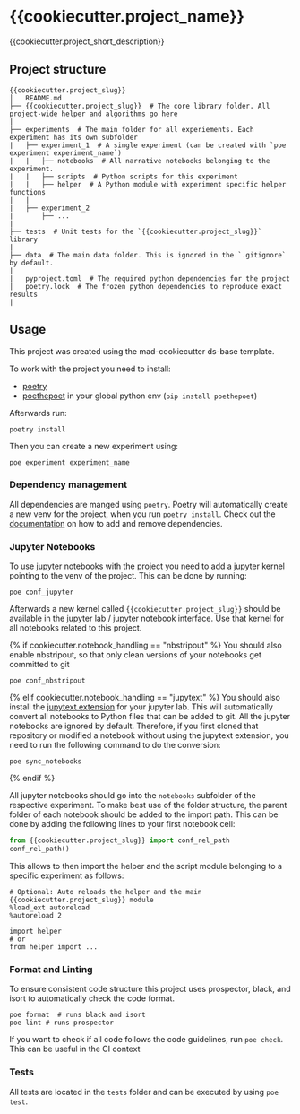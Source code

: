 # {{cookiecutter.project_name}}

{{cookiecutter.project_short_description}}


## Project structure

```
{{cookiecutter.project_slug}}
│   README.md
├── {{cookiecutter.project_slug}}  # The core library folder. All project-wide helper and algorithms go here
|
├── experiments  # The main folder for all experiements. Each experiment has its own subfolder
|   ├── experiment_1  # A single experiment (can be created with `poe experiment experiment_name`)
|   |   ├── notebooks  # All narrative notebooks belonging to the experiment.
|   |   ├── scripts  # Python scripts for this experiment
|   |   ├── helper  # A Python module with experiment specific helper functions
|   |
|   ├── experiment_2
|       ├── ...
|
├── tests  # Unit tests for the `{{cookiecutter.project_slug}}` library
|
├── data  # The main data folder. This is ignored in the `.gitignore` by default.
|
|   pyproject.toml  # The required python dependencies for the project
|   poetry.lock  # The frozen python dependencies to reproduce exact results
|
```

## Usage

This project was created using the mad-cookiecutter ds-base template.

To work with the project you need to install:

- [poetry](https://python-poetry.org/docs/#installation)
- [poethepoet](https://github.com/nat-n/poethepoet) in your global python env (`pip install poethepoet`)

Afterwards run:

```
poetry install
```

Then you can create a new experiment using:

```
poe experiment experiment_name
```


### Dependency management

All dependencies are manged using `poetry`.
Poetry will automatically create a new venv for the project, when you run `poetry install`.
Check out the [documentation](https://python-poetry.org/docs/basic-usage/) on how to add and remove dependencies.


### Jupyter Notebooks

To use jupyter notebooks with the project you need to add a jupyter kernel pointing to the venv of the project.
This can be done by running:

```
poe conf_jupyter
```

Afterwards a new kernel called `{{cookiecutter.project_slug}}` should be available in the jupyter lab / jupyter notebook interface.
Use that kernel for all notebooks related to this project.

{% if cookiecutter.notebook_handling == "nbstripout" %}
You should also enable nbstripout, so that only clean versions of your notebooks get committed to git

```
poe conf_nbstripout
```
{% elif cookiecutter.notebook_handling == "jupytext" %}
You should also install the [jupytext extension](https://jupytext.readthedocs.io/en/latest/install.html) for your jupyter lab.
This will automatically convert all notebooks to Python files that can be added to git.
All the jupyter notebooks are ignored by default.
Therefore, if you first cloned that repository or modified a notebook without using the jupytext extension, you need to run the following command to do the conversion:

```
poe sync_notebooks
```
{% endif %}

All jupyter notebooks should go into the `notebooks` subfolder of the respective experiment.
To make best use of the folder structure, the parent folder of each notebook should be added to the import path.
This can be done by adding the following lines to your first notebook cell:

```python
from {{cookiecutter.project_slug}} import conf_rel_path
conf_rel_path()
```

This allows to then import the helper and the script module belonging to a specific experiment as follows:

```
# Optional: Auto reloads the helper and the main {{cookiecutter.project_slug}} module
%load_ext autoreload
%autoreload 2

import helper
# or
from helper import ...
```

### Format and Linting

To ensure consistent code structure this project uses prospector, black, and isort to automatically check the code format.

```
poe format  # runs black and isort
poe lint # runs prospector
```

If you want to check if all code follows the code guidelines, run `poe check`.
This can be useful in the CI context


### Tests

All tests are located in the `tests` folder and can be executed by using `poe test`.
